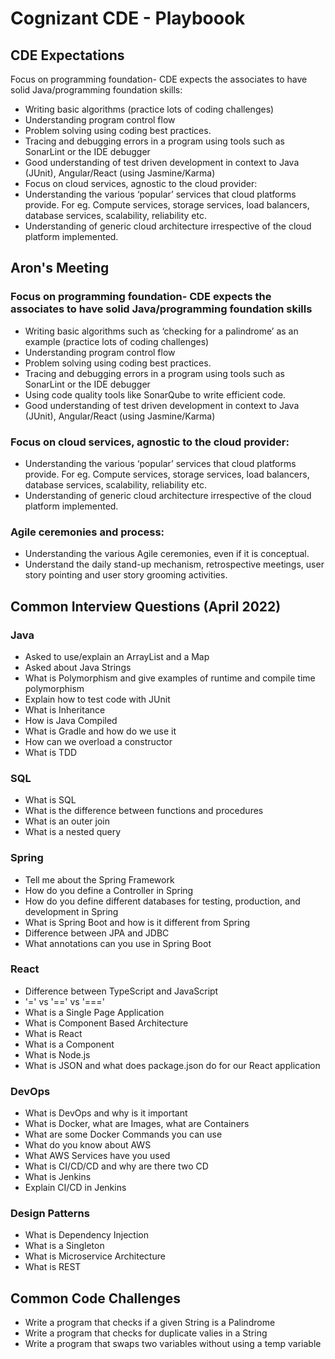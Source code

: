 # Cognizant CDE - Playboook

## CDE Expectations

Focus on programming foundation- CDE expects the associates to have solid Java/programming foundation skills: 
- Writing basic algorithms (practice lots of coding challenges) 
- Understanding program control flow 
- Problem solving using coding best practices. 
- Tracing and debugging errors in a program using tools such as SonarLint or the IDE debugger  
- Good understanding of test driven development in context to Java (JUnit), Angular/React (using Jasmine/Karma) 
- Focus on cloud services, agnostic to the cloud provider: 
- Understanding the various ‘popular’ services that cloud platforms provide. For eg. Compute services, storage services, load balancers, database services, scalability, reliability etc. 
- Understanding of generic cloud architecture irrespective of the cloud platform implemented.  

## Aron's Meeting
###	Focus on programming foundation- CDE expects the associates to have solid Java/programming foundation skills
 *	Writing basic algorithms such as ‘checking for a palindrome’ as an example (practice lots of coding challenges)
 *	Understanding program control flow
 *	Problem solving using coding best practices.
 * Tracing and debugging errors in a program using tools such as SonarLint or the IDE debugger 
 * Using code quality tools like SonarQube to write efficient code. 
 *	Good understanding of test driven development in context to Java (JUnit), Angular/React (using Jasmine/Karma)

### Focus on cloud services, agnostic to the cloud provider:
 *	Understanding the various ‘popular’ services that cloud platforms provide. For eg. Compute services, storage services, load balancers, database services, scalability, reliability etc.
 *	Understanding of generic cloud architecture irrespective of the cloud platform implemented. 

### Agile ceremonies and process:
 *	Understanding the various Agile ceremonies, even if it is conceptual. 
 *	Understand the daily stand-up mechanism, retrospective meetings, user story pointing and user story grooming activities. 

## Common Interview Questions (April 2022)
### Java
- Asked to use/explain an ArrayList and a Map
- Asked about Java Strings
- What is Polymorphism and give examples of runtime and compile time polymorphism
- Explain how to test code with JUnit
- What is Inheritance
- How is Java Compiled
- What is Gradle and how do we use it
- How can we overload a constructor
- What is TDD

### SQL
- What is SQL
- What is the difference between functions and procedures
- What is an outer join
- What is a nested query

### Spring
- Tell me about the Spring Framework
- How do you define a Controller in Spring
- How do you define different databases for testing, production, and development in Spring
- What is Spring Boot and how is it different from Spring
- Difference between JPA and JDBC
- What annotations can you use in Spring Boot

### React
- Difference between TypeScript and JavaScript
- '=' vs '==' vs '==='
- What is a Single Page Application
- What is Component Based Architecture
- What is React
- What is a Component
- What is Node.js
- What is JSON and what does package.json do for our React application

### DevOps
- What is DevOps and why is it important
- What is Docker, what are Images, what are Containers
- What are some Docker Commands you can use
- What do you know about AWS
- What AWS Services have you used
- What is CI/CD/CD and why are there two CD
- What is Jenkins
- Explain CI/CD in Jenkins

### Design Patterns
- What is Dependency Injection
- What is a Singleton
- What is Microservice Architecture
- What is REST

## Common Code Challenges
- Write a program that checks if a given String is a Palindrome
- Write a program that checks for duplicate valies in a String
- Write a program that swaps two variables without using a temp variable
